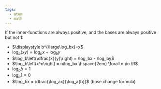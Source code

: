 ```yaml
---
tags:
  - atom
  - math
---
```

If the inner-functions are always positive, and the bases are always positive but not 1:
- $\displaystyle b^{\large\log_bx}=x$
- $\log_b(xy) = \log_bx + \log_by$
- $\log_b\left(\dfrac{x}{y}\right) = \log_bx - \log_by$
- $\log_b\left(x^n\right) = n\log_bx \hspace{2em} \forall n \in \R$
- $\log_bb = 1$
- $\log_b1=0$
- $\log_bx = \dfrac{\log_ax}{\log_a{b}}$ (base change formula)